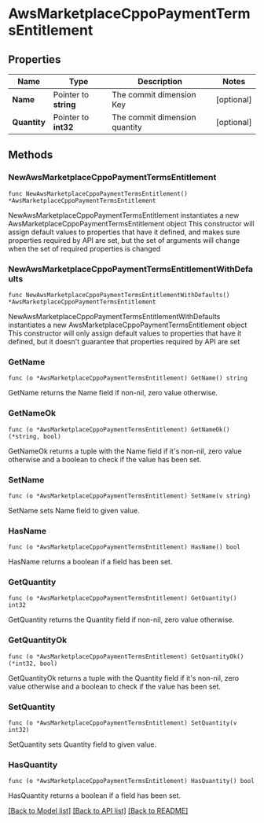 # AwsMarketplaceCppoPaymentTermsEntitlement

## Properties

Name | Type | Description | Notes
------------ | ------------- | ------------- | -------------
**Name** | Pointer to **string** | The commit dimension Key | [optional] 
**Quantity** | Pointer to **int32** | The commit dimension quantity | [optional] 

## Methods

### NewAwsMarketplaceCppoPaymentTermsEntitlement

`func NewAwsMarketplaceCppoPaymentTermsEntitlement() *AwsMarketplaceCppoPaymentTermsEntitlement`

NewAwsMarketplaceCppoPaymentTermsEntitlement instantiates a new AwsMarketplaceCppoPaymentTermsEntitlement object
This constructor will assign default values to properties that have it defined,
and makes sure properties required by API are set, but the set of arguments
will change when the set of required properties is changed

### NewAwsMarketplaceCppoPaymentTermsEntitlementWithDefaults

`func NewAwsMarketplaceCppoPaymentTermsEntitlementWithDefaults() *AwsMarketplaceCppoPaymentTermsEntitlement`

NewAwsMarketplaceCppoPaymentTermsEntitlementWithDefaults instantiates a new AwsMarketplaceCppoPaymentTermsEntitlement object
This constructor will only assign default values to properties that have it defined,
but it doesn't guarantee that properties required by API are set

### GetName

`func (o *AwsMarketplaceCppoPaymentTermsEntitlement) GetName() string`

GetName returns the Name field if non-nil, zero value otherwise.

### GetNameOk

`func (o *AwsMarketplaceCppoPaymentTermsEntitlement) GetNameOk() (*string, bool)`

GetNameOk returns a tuple with the Name field if it's non-nil, zero value otherwise
and a boolean to check if the value has been set.

### SetName

`func (o *AwsMarketplaceCppoPaymentTermsEntitlement) SetName(v string)`

SetName sets Name field to given value.

### HasName

`func (o *AwsMarketplaceCppoPaymentTermsEntitlement) HasName() bool`

HasName returns a boolean if a field has been set.

### GetQuantity

`func (o *AwsMarketplaceCppoPaymentTermsEntitlement) GetQuantity() int32`

GetQuantity returns the Quantity field if non-nil, zero value otherwise.

### GetQuantityOk

`func (o *AwsMarketplaceCppoPaymentTermsEntitlement) GetQuantityOk() (*int32, bool)`

GetQuantityOk returns a tuple with the Quantity field if it's non-nil, zero value otherwise
and a boolean to check if the value has been set.

### SetQuantity

`func (o *AwsMarketplaceCppoPaymentTermsEntitlement) SetQuantity(v int32)`

SetQuantity sets Quantity field to given value.

### HasQuantity

`func (o *AwsMarketplaceCppoPaymentTermsEntitlement) HasQuantity() bool`

HasQuantity returns a boolean if a field has been set.


[[Back to Model list]](../README.md#documentation-for-models) [[Back to API list]](../README.md#documentation-for-api-endpoints) [[Back to README]](../README.md)


